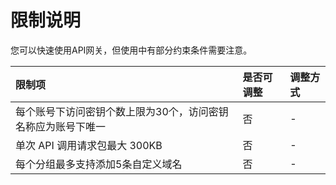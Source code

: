 # 限制说明

您可以快速使用API网关，但使用中有部分约束条件需要注意。

| 限制项	| 是否可调整	| 调整方式 |
| :- | :- | :- |
|每个账号下访问密钥个数上限为30个，访问密钥名称应为账号下唯一	|否	|-|
|单次 API 调用请求包最大 300KB	|否	|-|
|每个分组最多支持添加5条自定义域名 		|否	|-|


